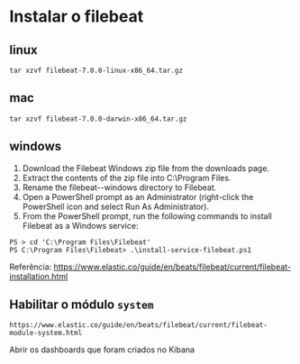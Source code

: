 # Instalar o filebeat


## linux

```
tar xzvf filebeat-7.0.0-linux-x86_64.tar.gz
```

## mac

```
tar xzvf filebeat-7.0.0-darwin-x86_64.tar.gz
```

## windows

1. Download the Filebeat Windows zip file from the downloads page.
2. Extract the contents of the zip file into C:\Program Files.
3. Rename the filebeat-<version>-windows directory to Filebeat.
4. Open a PowerShell prompt as an Administrator (right-click the PowerShell icon and select Run As Administrator).
5. From the PowerShell prompt, run the following commands to install Filebeat as a Windows service:

```
PS > cd 'C:\Program Files\Filebeat'
PS C:\Program Files\Filebeat> .\install-service-filebeat.ps1
```

Referência:
https://www.elastic.co/guide/en/beats/filebeat/current/filebeat-installation.html

## Habilitar o módulo `system`

    https://www.elastic.co/guide/en/beats/filebeat/current/filebeat-module-system.html


Abrir os dashboards que foram criados no Kibana
